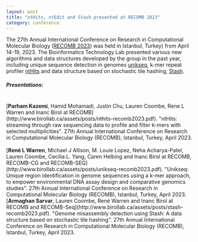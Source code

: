 ```yaml
---  
layout: post  
title: "ntHits, ntEdit and Stash presented at RECOMB 2023"  
category: conference  
---  
```


The 27th Annual International Conference on Research in Computational Molecular Biology ([RECOMB 2023](http://recomb2023.bilkent.edu.tr/)) was held in Istanbul, Turkey) from April 14-19, 2023. The Bioinformatics Technology Lab presented various new algorithms and data structures developed by the group in the past year, including unique sequence detection in genomes [unikseq](https://github.com/bcgsc/unikseq), k-mer repeat profiler [ntHits](https://github.com/bcgsc/nthits) and data structure based on stochastic tile hashing, [Stash](https://github.com/bcgsc/stash). 

##### Presentations:
<br>
[<strong>Parham Kazemi</strong>, Hamid Mohamadi, Justin Chu, Lauren Coombe, Rene L Warren and Inanc Birol at RECOMB](http://www.birollab.ca/assets/posts/nthits-recomb2023.pdf). "ntHits: streaming through raw sequencing data to profile and filter k-mers with selected multiplicities". 27th Annual International Conference on Research in Computational Molecular Biology (RECOMB), Istanbul, Turkey, April 2023.
<br>
<br>
[<strong>René L Warren</strong>, Michael J Allison, M. Louie Lopez, Neha Acharya-Patel, Lauren Coombe, Cecilia L. Yang, Caren Helbing and Inanc Birol at RECOMB, RECOMB-CG and RECOMB-SEQ](http://www.birollab.ca/assets/posts/unikseq-recomb2023.pdf). "Unikseq: Unique region identification in genome sequences using a k-mer approach, to empower environmental DNA assay design and comparative genomics studies". 27th Annual International Conference on Research in Computational Molecular Biology (RECOMB), Istanbul, Turkey, April 2023.                               
<br>
[<strong>Armaghan Sarvar</strong>, Lauren Coombe, René Warren and Inanc Birol at RECOMB and RECOMB-Seq](http://www.birollab.ca/assets/posts/stash-recomb2023.pdf). "Genome misassembly detection using Stash: A data structure based on stochastic tile hashing". 27th Annual International Conference on Research in Computational Molecular Biology (RECOMB), Istanbul, Turkey, April 2023.

